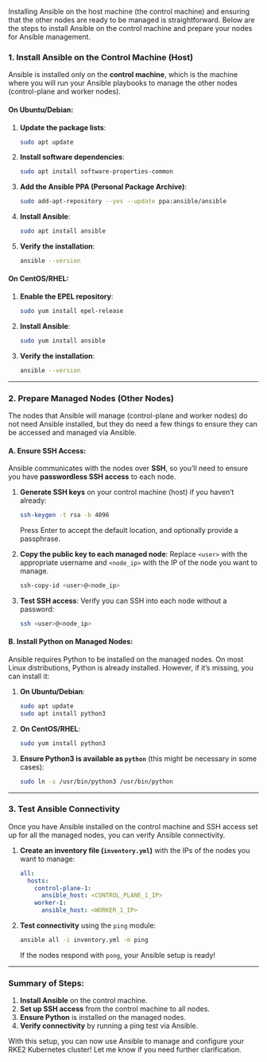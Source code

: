 Installing Ansible on the host machine (the control machine) and ensuring that the other nodes are ready to be managed is straightforward. Below are the steps to install Ansible on the control machine and prepare your nodes for Ansible management.

### 1. **Install Ansible on the Control Machine (Host)**

Ansible is installed only on the **control machine**, which is the machine where you will run your Ansible playbooks to manage the other nodes (control-plane and worker nodes).

#### On Ubuntu/Debian:
1. **Update the package lists**:
   ```bash
   sudo apt update
   ```

2. **Install software dependencies**:
   ```bash
   sudo apt install software-properties-common
   ```

3. **Add the Ansible PPA (Personal Package Archive)**:
   ```bash
   sudo add-apt-repository --yes --update ppa:ansible/ansible
   ```

4. **Install Ansible**:
   ```bash
   sudo apt install ansible
   ```

5. **Verify the installation**:
   ```bash
   ansible --version
   ```

#### On CentOS/RHEL:
1. **Enable the EPEL repository**:
   ```bash
   sudo yum install epel-release
   ```

2. **Install Ansible**:
   ```bash
   sudo yum install ansible
   ```

3. **Verify the installation**:
   ```bash
   ansible --version
   ```

---

### 2. **Prepare Managed Nodes (Other Nodes)**

The nodes that Ansible will manage (control-plane and worker nodes) do not need Ansible installed, but they do need a few things to ensure they can be accessed and managed via Ansible.

#### A. **Ensure SSH Access**:
Ansible communicates with the nodes over **SSH**, so you’ll need to ensure you have **passwordless SSH access** to each node.

1. **Generate SSH keys** on your control machine (host) if you haven’t already:
   ```bash
   ssh-keygen -t rsa -b 4096
   ```
   Press Enter to accept the default location, and optionally provide a passphrase.

2. **Copy the public key to each managed node**:
   Replace `<user>` with the appropriate username and `<node_ip>` with the IP of the node you want to manage.

   ```bash
   ssh-copy-id <user>@<node_ip>
   ```

3. **Test SSH access**:
   Verify you can SSH into each node without a password:
   ```bash
   ssh <user>@<node_ip>
   ```

#### B. **Install Python on Managed Nodes**:
Ansible requires Python to be installed on the managed nodes. On most Linux distributions, Python is already installed. However, if it’s missing, you can install it:

1. **On Ubuntu/Debian**:
   ```bash
   sudo apt update
   sudo apt install python3
   ```

2. **On CentOS/RHEL**:
   ```bash
   sudo yum install python3
   ```

3. **Ensure Python3 is available as `python`** (this might be necessary in some cases):
   ```bash
   sudo ln -s /usr/bin/python3 /usr/bin/python
   ```

---

### 3. **Test Ansible Connectivity**
Once you have Ansible installed on the control machine and SSH access set up for all the managed nodes, you can verify Ansible connectivity.

1. **Create an inventory file (`inventory.yml`)** with the IPs of the nodes you want to manage:
   ```yaml
   all:
     hosts:
       control-plane-1:
         ansible_host: <CONTROL_PLANE_1_IP>
       worker-1:
         ansible_host: <WORKER_1_IP>
   ```

2. **Test connectivity** using the `ping` module:
   ```bash
   ansible all -i inventory.yml -m ping
   ```

   If the nodes respond with `pong`, your Ansible setup is ready!

---

### Summary of Steps:
1. **Install Ansible** on the control machine.
2. **Set up SSH access** from the control machine to all nodes.
3. **Ensure Python** is installed on the managed nodes.
4. **Verify connectivity** by running a ping test via Ansible.

With this setup, you can now use Ansible to manage and configure your RKE2 Kubernetes cluster! Let me know if you need further clarification.
